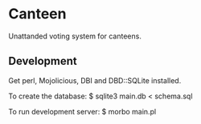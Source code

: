 Canteen
=======

Unattanded voting system for canteens.

Development
-----------

Get perl, Mojolicious, DBI and DBD::SQLite installed.

To create the database:
    $ sqlite3 main.db < schema.sql

To run development server:
    $ morbo main.pl
